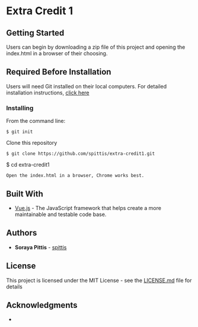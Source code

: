 # Extra Credit 1

## Getting Started

Users can begin by downloading a zip file of this project and opening the index.html in a browser of their choosing. 

## Required Before Installation
Users will need Git installed on their local computers. For detailed installation instructions, [click here](https://git-scm.com/book/en/v2/Getting-Started-Installing-Git)

### Installing
From the command line:

```
$ git init
```
Clone this repository
```
$ git clone https://github.com/spittis/extra-credit1.git
```
$ cd extra-credit1
```
Open the index.html in a browser, Chrome works best.
```

## Built With

* [Vue.js](https://vuejs.org/) - The JavaScript framework that helps create a more maintainable and testable code base.


## Authors

* **Soraya Pittis** - [spittis](https://github.com/spittis)


## License

This project is licensed under the MIT License - see the [LICENSE.md](LICENSE.md) file for details

## Acknowledgments

* 

